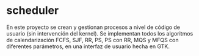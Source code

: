 # scheduler
En este proyecto se crean y gestionan procesos a nivel de código de usuario (sin intervención del kernel). Se implementan todos los algoritmos de calendarización FCFS, SJF, RR, PS, PS con RR, MQS y MFQS con diferentes parámetros, en una interfaz de usuario hecha en GTK.

